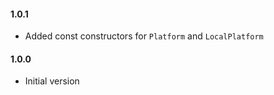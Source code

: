 #### 1.0.1

* Added const constructors for `Platform` and `LocalPlatform`

#### 1.0.0

* Initial version
